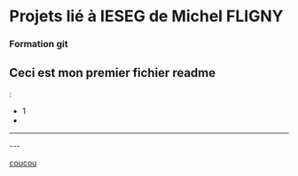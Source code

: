 # Projets lié à IESEG de Michel FLIGNY

### Formation git


## Ceci est mon premier fichier readme
:
- 1
- 

---

<html></html>
---

[coucou](https://google.com)